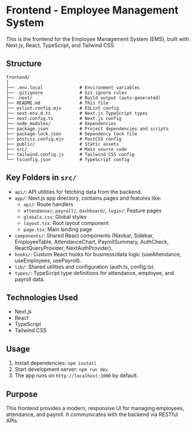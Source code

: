 # Frontend - Employee Management System

This is the frontend for the Employee Management System (EMS), built with Next.js, React, TypeScript, and Tailwind CSS.

## Structure

```
frontend/
│
├── .env.local              # Environment variables
├── .gitignore              # Git ignore rules
├── .next/                  # Build output (auto-generated)
├── README.md               # This file
├── eslint.config.mjs       # ESLint config
├── next-env.d.ts           # Next.js TypeScript types
├── next.config.ts          # Next.js config
├── node_modules/           # Dependencies
├── package.json            # Project dependencies and scripts
├── package-lock.json       # Dependency lock file
├── postcss.config.mjs      # PostCSS config
├── public/                 # Static assets
├── src/                    # Main source code
├── tailwind.config.js      # Tailwind CSS config
└── tsconfig.json           # TypeScript config
```

## Key Folders in `src/`

- `api/`: API utilities for fetching data from the backend.
- `app/`: Next.js app directory, contains pages and features like:
  - `api/`: Route handlers
  - `attendance/`, `payroll/`, `dashboard/`, `login/`: Feature pages
  - `globals.css`: Global styles
  - `layout.tsx`: Root layout component
  - `page.tsx`: Main landing page
- `components/`: Shared React components (Navbar, Sidebar, EmployeeTable, AttendanceChart, PayrollSummary, AuthCheck, ReactQueryProvider, NextAuthProvider).
- `hooks/`: Custom React hooks for business/data logic (useAttendance, useEmployees, usePayroll).
- `lib/`: Shared utilities and configuration (auth.ts, config.ts).
- `types/`: TypeScript type definitions for attendance, employee, and payroll data.

## Technologies Used
- Next.js
- React
- TypeScript
- Tailwind CSS

## Usage
1. Install dependencies: `npm install`
2. Start development server: `npm run dev`
3. The app runs on `http://localhost:3000` by default.

## Purpose
This frontend provides a modern, responsive UI for managing employees, attendance, and payroll. It communicates with the backend via RESTful APIs.
